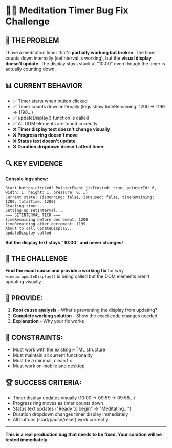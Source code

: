 # 🧘‍♀️ Meditation Timer Bug Fix Challenge

## 🚨 THE PROBLEM
I have a meditation timer that's **partially working but broken**. The timer counts down internally (setInterval is working), but the **visual display doesn't update**. The display stays stuck at "10:00" even though the timer is actually counting down.

## 📊 CURRENT BEHAVIOR
- ✅ Timer starts when button clicked
- ✅ Timer counts down internally (logs show timeRemaining: 1200 → 1199 → 1198...)
- ✅ updateDisplay() function is called
- ✅ All DOM elements are found correctly
- ❌ **Timer display text doesn't change visually**
- ❌ **Progress ring doesn't move**
- ❌ **Status text doesn't update**
- ❌ **Duration dropdown doesn't affect timer**

## 🔍 KEY EVIDENCE
**Console logs show:**
```
Start button clicked! PointerEvent {isTrusted: true, pointerId: 6, width: 1, height: 1, pressure: 0, …}
Current state: {isRunning: false, isPaused: false, timeRemaining: 1200, totalTime: 1200}
Starting timer...
Setting up setInterval...
=== SETINTERVAL TICK ===
timeRemaining before decrement: 1200
timeRemaining after decrement: 1199
About to call updateDisplay...
updateDisplay called
```

**But the display text stays "10:00" and never changes!**

## 🎯 THE CHALLENGE
**Find the exact cause and provide a working fix** for why `window.updateDisplay()` is being called but the DOM elements aren't updating visually.

## 📝 PROVIDE:
1. **Root cause analysis** - What's preventing the display from updating?
2. **Complete working solution** - Show the exact code changes needed
3. **Explanation** - Why your fix works

## 🔧 CONSTRAINTS:
- Must work with the existing HTML structure
- Must maintain all current functionality
- Must be a minimal, clean fix
- Must work on mobile and desktop

## 🏆 SUCCESS CRITERIA:
- Timer display updates visually (10:00 → 09:59 → 09:58...)
- Progress ring moves as timer counts down
- Status text updates ("Ready to begin" → "Meditating...")
- Duration dropdown changes timer display immediately
- All buttons (start/pause/reset) work correctly

---

**This is a real production bug that needs to be fixed. Your solution will be tested immediately.**
